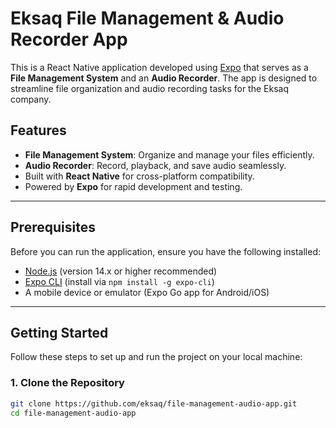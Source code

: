 # Eksaq File Management & Audio Recorder App

This is a React Native application developed using [Expo](https://expo.dev/) that serves as a **File Management System** and an **Audio Recorder**. The app is designed to streamline file organization and audio recording tasks for the Eksaq company.

## Features
- **File Management System**: Organize and manage your files efficiently.
- **Audio Recorder**: Record, playback, and save audio seamlessly.
- Built with **React Native** for cross-platform compatibility.
- Powered by **Expo** for rapid development and testing.

---

## Prerequisites

Before you can run the application, ensure you have the following installed:

- [Node.js](https://nodejs.org/) (version 14.x or higher recommended)
- [Expo CLI](https://docs.expo.dev/get-started/installation/) (install via `npm install -g expo-cli`)
- A mobile device or emulator (Expo Go app for Android/iOS)

---

## Getting Started

Follow these steps to set up and run the project on your local machine:

### 1. Clone the Repository
```bash
git clone https://github.com/eksaq/file-management-audio-app.git
cd file-management-audio-app
